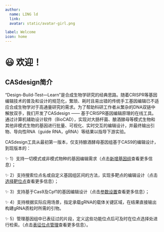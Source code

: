 ```yaml
---
author:
  name: LING ld
  link: 
  avatar: static/avatar-girl.png

label: Welcome
icon: home
---
```


# :smiley: 欢迎！

## CASdesign简介

“Design-Build-Test—Learn”是合成生物学研究的经典思路。随着CRISPR等基因编辑技术的普及和设计的规范化，繁琐、耗时且易出错的传统手工基因编辑已不适应合成生物学对于高通量研究的需求。为了帮助科研工作者从繁杂的DNA双链中解放双手，我们开发了CASdesign —— 基于CRISPR基因编辑原理的在线工具。通过计算机辅助设计软件（BioCAD），实现对大肠杆菌、酿酒酵母等模式生物和其他非模式生物的基因进行批量、可视化、实时交互的编辑设计，并最终输出引物、导向性RNA（guide RNA，gRNA）等结果以指导下游实验。

CASdesign工具从最初第一版本，仅支持酿酒酵母基因组基于CAS9的编辑设计，到现版本的：

:sparkles: 1）支持一切模式或非模式物种的基因编辑需求（点击[新增基因组](./instruction/Add-New-Genome.md)查看更多信息）；

:sparkles: 2）支持搜索位点名或自定义基因组区间的方法，实现多靶点的编辑设计（点击[选择靶位点](./instruction/Select-Targets.md)查看更多信息）；

:sparkles: 3）支持基于Cas9及Cpf1的基因编辑设计（点击[参数设置](./instruction/Parameters.md)查看更多信息）；

:sparkles: 4）支持根据实际应用场景，指定承载gRNA的载体关键区域，在结果直接输出构建gRNA质粒时所需的引物。

:sparkles: 5）管理基因组中已表征过的片段，定义这些功能位点后可及时在位点选择处进行检索。（点击[表征位点管理](./instruction/verified-Sites.md)查看更多信息）。